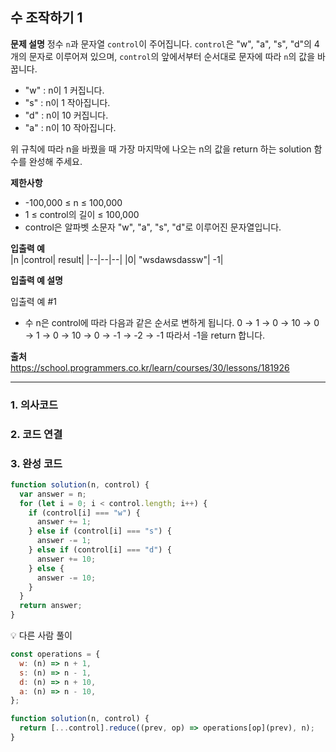 ## 수 조작하기 1

**문제 설명**
정수 `n`과 문자열 `control`이 주어집니다. `control`은 "w", "a", "s", "d"의 4개의 문자로 이루어져 있으며, `control`의 앞에서부터 순서대로 문자에 따라 `n`의 값을 바꿉니다.

- "w" : n이 1 커집니다.
- "s" : n이 1 작아집니다.
- "d" : n이 10 커집니다.
- "a" : n이 10 작아집니다.

위 규칙에 따라 n을 바꿨을 때 가장 마지막에 나오는 n의 값을 return 하는 solution 함수를 완성해 주세요.

**제한사항**

- -100,000 ≤ n ≤ 100,000
- 1 ≤ control의 길이 ≤ 100,000
- control은 알파벳 소문자 "w", "a", "s", "d"로 이루어진 문자열입니다.

**입출력 예**  
|n |control| result|
|--|--|--|
|0| "wsdawsdassw"| -1|

**입출력 예 설명**

입출력 예 #1

- 수 n은 control에 따라 다음과 같은 순서로 변하게 됩니다.
  0 → 1 → 0 → 10 → 0 → 1 → 0 → 10 → 0 → -1 → -2 → -1
  따라서 -1을 return 합니다.

**출처**  
https://school.programmers.co.kr/learn/courses/30/lessons/181926

---

### 1. 의사코드

### 2. 코드 연결

### 3. 완성 코드

```javascript
function solution(n, control) {
  var answer = n;
  for (let i = 0; i < control.length; i++) {
    if (control[i] === "w") {
      answer += 1;
    } else if (control[i] === "s") {
      answer -= 1;
    } else if (control[i] === "d") {
      answer += 10;
    } else {
      answer -= 10;
    }
  }
  return answer;
}
```

💡 다른 사람 풀이

```javascript
const operations = {
  w: (n) => n + 1,
  s: (n) => n - 1,
  d: (n) => n + 10,
  a: (n) => n - 10,
};

function solution(n, control) {
  return [...control].reduce((prev, op) => operations[op](prev), n);
}
```
